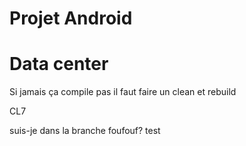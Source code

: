 # Projet Android
# Data center

Si jamais ça compile pas il faut faire un clean et rebuild 

CL7

suis-je dans la branche foufouf?
test